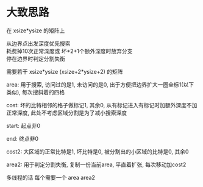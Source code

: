 # 大致思路

在 xsize*ysize 的矩阵上

从边界点出发深度优先搜索  
耗费掉10次正常深度或 坏*2+1个额外深度时放弃分支  
停在边界时判定分割失衡

需要若干 xsize\*ysize (xsize+2\*ysize+2) 的矩阵

area: 用于搜索, 访问过的是1, 未访问的是0, 出于方便把边界扩大一圈全标1(以下类似), 每次搜斜着的四格

cost: 坏的比特相邻的格子做标记1, 其余0, 从有标记进入有标记时加额外深度不加正常深度, 此处不考虑区域分割是为了减小搜索深度

start: 起点非0

end: 终点非0

cost2: 大区域的正常比特是1, 坏比特是0, 被分割出的小区域的比特是0, 其余0

area2: 用于判定分割失衡, 复制一份当前area, 平直着扩张, 每次移动加cost2

多线程的话 每个需要一个 area area2
